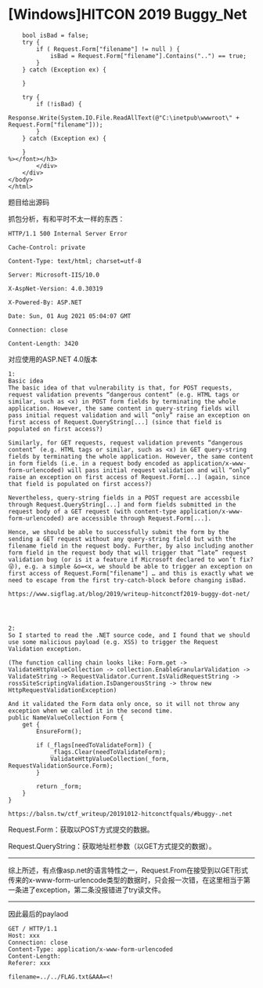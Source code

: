 # [Windows]HITCON 2019 Buggy_Net

```
    bool isBad = false;
    try {
        if ( Request.Form["filename"] != null ) {
            isBad = Request.Form["filename"].Contains("..") == true;
        }
    } catch (Exception ex) {
        
    } 

    try {
        if (!isBad) {
            Response.Write(System.IO.File.ReadAllText(@"C:\inetpub\wwwroot\" + Request.Form["filename"]));
        }
    } catch (Exception ex) {

    }
%></font></h3>
        </div>
    </div>
</body>
</html>
```

题目给出源码

抓包分析，有和平时不太一样的东西：

```
HTTP/1.1 500 Internal Server Error

Cache-Control: private

Content-Type: text/html; charset=utf-8

Server: Microsoft-IIS/10.0

X-AspNet-Version: 4.0.30319

X-Powered-By: ASP.NET

Date: Sun, 01 Aug 2021 05:04:07 GMT

Connection: close

Content-Length: 3420
```

对应使用的ASP.NET 4.0版本

```
1:
Basic idea
The basic idea of that vulnerability is that, for POST requests, request validation prevents “dangerous content” (e.g. HTML tags or similar, such as <x) in POST form fields by terminating the whole application. However, the same content in query-string fields will pass initial request validation and will “only” raise an exception on first access of Request.QueryString[...] (since that field is populated on first access?)

Similarly, for GET requests, request validation prevents “dangerous content” (e.g. HTML tags or similar, such as <x) in GET query-string fields by terminating the whole application. However, the same content in form fields (i.e. in a request body encoded as application/x-www-form-urlencoded) will pass initial request validation and will “only” raise an exception on first access of Request.Form[...] (again, since that field is populated on first access?)

Nevertheless, query-string fields in a POST request are accessbile through Request.QueryString[...] and form fields submitted in the request body of a GET request (with content-type application/x-www-form-urlencoded) are accessible through Request.Form[...].

Hence, we should be able to successfully submit the form by the sending a GET request without any query-string field but with the filename field in the request body. Further, by also including another form field in the request body that will trigger that “late” request validation bug (or is it a feature if Microsoft declared to won’t fix? 😜), e.g. a simple &o=<x, we should be able to trigger an exception on first access of Request.Form["filename"] … and this is exactly what we need to escape from the first try-catch-block before changing isBad.

https://www.sigflag.at/blog/2019/writeup-hitconctf2019-buggy-dot-net/




2:
So I started to read the .NET source code, and I found that we should use some malicious payload (e.g. XSS) to trigger the Request Validation exception.

(The function calling chain looks like: Form.get -> ValidateHttpValueCollection -> collection.EnableGranularValidation -> ValidateString -> RequestValidator.Current.IsValidRequestString -> rossSiteScriptingValidation.IsDangerousString -> throw new HttpRequestValidationException)

And it validated the Form data only once, so it will not throw any exception when we called it in the second time.
public NameValueCollection Form {
    get {
        EnsureForm();

        if (_flags[needToValidateForm]) {
            _flags.Clear(needToValidateForm);
            ValidateHttpValueCollection(_form, RequestValidationSource.Form);
        }

        return _form;
    }
}

https://balsn.tw/ctf_writeup/20191012-hitconctfquals/#buggy-.net
```

Request.Form：获取以POST方式提交的数据。

Request.QueryString：获取地址栏参数（以GET方式提交的数据）。

----------------------------------------------------------------------------------------------------------------------------------------------------------------------------------------------------------------------------

综上所述，有点像asp.net的语言特性之一，Request.From在接受到以GET形式传来的x-www-form-urlencode类型的数据时，只会报一次错，在这里相当于第一条进了exception，第二条没报错进了try读文件。

----------------------------------------------------------------------------------------------------------------------------------------------------------------------------------------------------------------------------

因此最后的paylaod

```
GET / HTTP/1.1
Host: xxx
Connection: close
Content-Type: application/x-www-form-urlencoded
Content-Length: 
Referer: xxx

filename=../../FLAG.txt&AAA=<!
```

